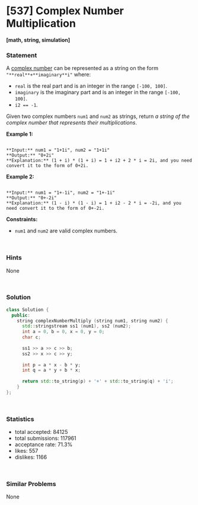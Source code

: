 # [537] Complex Number Multiplication

**[math, string, simulation]**

### Statement

A [complex number](https://en.wikipedia.org/wiki/Complex_number) can be represented as a string on the form `"**real**+**imaginary**i"` where:

* `real` is the real part and is an integer in the range `[-100, 100]`.
* `imaginary` is the imaginary part and is an integer in the range `[-100, 100]`.
* `i2 == -1`.



Given two complex numbers `num1` and `num2` as strings, return *a string of the complex number that represents their multiplications*.


**Example 1:**

```

**Input:** num1 = "1+1i", num2 = "1+1i"
**Output:** "0+2i"
**Explanation:** (1 + i) * (1 + i) = 1 + i2 + 2 * i = 2i, and you need convert it to the form of 0+2i.

```

**Example 2:**

```

**Input:** num1 = "1+-1i", num2 = "1+-1i"
**Output:** "0+-2i"
**Explanation:** (1 - i) * (1 - i) = 1 + i2 - 2 * i = -2i, and you need convert it to the form of 0+-2i.

```

**Constraints:**
* `num1` and `num2` are valid complex numbers.


<br>

### Hints

None

<br>

### Solution

```cpp
class Solution {
  public:
    string complexNumberMultiply (string num1, string num2) {
      std::stringstream ss1 (num1), ss2 (num2);
      int a = 0, b = 0, x = 0, y = 0;
      char c;
      
      ss1 >> a >> c >> b;
      ss2 >> x >> c >> y;
      
      int p = a * x - b * y;
      int q = a * y + b * x;
      
      return std::to_string(p) + '+' + std::to_string(q) + 'i';
    }
};
```

<br>

### Statistics

- total accepted: 84125
- total submissions: 117961
- acceptance rate: 71.3%
- likes: 557
- dislikes: 1166

<br>

### Similar Problems

None
